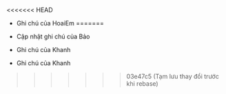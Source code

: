 <<<<<<< HEAD
- Ghi chú của HoaiEm
=======

- Cập nhật ghi chú của Bảo
- Ghi chú của Khanh

- Ghi chú của Khanh
>>>>>>> 03e47c5 (Tạm lưu thay đổi trước khi rebase)

